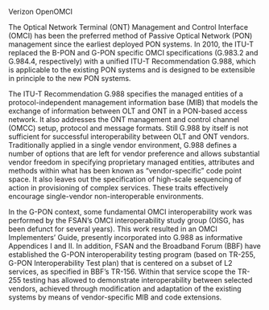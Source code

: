 Verizon OpenOMCI

The Optical Network Terminal (ONT) Management and Control Interface (OMCI) has been the preferred method of Passive Optical Network (PON) management since the earliest deployed PON systems. In 2010, the ITU-T replaced the B-PON and G-PON specific OMCI specifications (G.983.2 and G.984.4, respectively) with a unified ITU-T Recommendation G.988, which is applicable to the existing PON systems and is designed to be extensible in principle to the new PON systems.

The ITU-T Recommendation G.988 specifies the managed entities of a protocol-independent management information base (MIB) that models the exchange of information between OLT and ONT in a PON-based access network.  It also addresses the ONT management and control channel (OMCC) setup, protocol and message formats. Still G.988 by itself is not sufficient for successful interoperability between OLT and ONT vendors. Traditionally applied in a single vendor environment, G.988 defines a number of options that are left for vendor preference and allows substantial vendor freedom in specifying proprietary managed entities, attributes and methods within what has been known as “vendor-specific” code point space. It also leaves out the specification of high-scale sequencing of action in provisioning of complex services. These traits effectively encourage single-vendor non-interoperable environments.

In the G-PON context, some fundamental OMCI interoperability work was performed by the FSAN’s OMCI interoperability study group (OISG, has been defunct for several years). This work resulted in an OMCI Implementers’ Guide, presently incorporated into G.988 as informative Appendices I and II. In addition, FSAN and the Broadband Forum (BBF) have established the G-PON interoperability testing program (based on TR-255, G-PON Interoperability Test plan) that is centered on a subset of L2 services, as specified in BBF’s TR-156. Within that service scope the TR-255 testing has allowed to demonstrate interoperability between selected vendors, achieved through modification and adaptation of the existing systems by means of vendor-specific MIB and code extensions.
